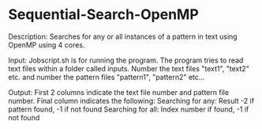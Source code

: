 # Sequential-Search-OpenMP
Description:
Searches for any or all instances of a pattern in text using OpenMP using 4 cores.

Input:
Jobscript.sh is for running the program. The program tries to read text files within a folder called inputs. Number the text files "text1", "text2" etc. and number the pattern files "pattern1", "pattern2" etc...





Output:
First 2 columns indicate the text file number and pattern file number.
Final column indicates the following:
Searching for any: Result -2 if pattern found, -1 if not found
Searching for all: Index number if found, -1 if not found
